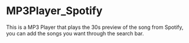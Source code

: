 # MP3Player_Spotify

This is a MP3 Player that plays the 30s preview of the song from Spotify, you can add the songs you want through the search bar.
